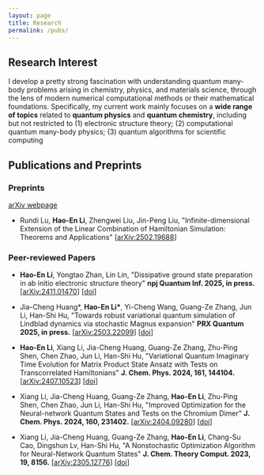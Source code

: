 ```yaml
---
layout: page
title: Research
permalink: /pubs/
---
```

## Research Interest

I develop a pretty strong fascination with understanding quantum many-body problems arising in chemistry, physics, and materials science, through the lens of modern numerical computational methods or their mathematical foundations. Specifically, my current work mainly focuses on a **wide range of topics** related to **quantum physics** and **quantum chemistry**, including but not restricted to (1) electronic structure theory; (2) computational quantum many-body physics; (3) quantum algorithms for scientific computing

## Publications and Preprints

### Preprints

[arXiv webpage](https://arxiv.org/a/li_h_23.html)

+ Rundi Lu, **Hao-En Li**, Zhengwei Liu, Jin-Peng Liu, "Infinite-dimensional Extension of the Linear Combination of Hamiltonian Simulation: Theorems and Applications" [[arXiv:2502.19688](http://arxiv.org/abs/2502.19688)]

### Peer-reviewed Papers

+ **Hao-En Li**, Yongtao Zhan, Lin Lin, "Dissipative ground state preparation in ab initio electronic structure theory" **npj Quantum Inf. 2025, in press.** [[arXiv:2411.01470](https://arxiv.org/abs/2411.01470)] [[doi](https://doi.org/10.1038/s41534-025-01124-8)]

+ Jia-Cheng Huang\*, **Hao-En Li\***, Yi-Cheng Wang, Guang-Ze Zhang, Jun Li, Han-Shi Hu, "Towards robust variational quantum simulation of Lindblad dynamics via stochastic Magnus expansion" **PRX Quantum 2025, in press.** [[arXiv:2503.22099](https://arxiv.org/abs/2503.22099)] [[doi](https://doi.org/10.1103/yyln-q22s)]

+ **Hao-En Li**, Xiang Li, Jia-Cheng Huang, Guang-Ze Zhang, Zhu-Ping Shen, Chen Zhao, Jun Li, Han-Shi Hu, "Variational Quantum Imaginary Time Evolution for Matrix Product State Ansatz with Tests on Transcorrelated Hamiltonians" **J. Chem. Phys. 2024, 161, 144104.** [[arXiv:2407.10523](https://arxiv.org/abs/2407.10523)] [[doi](https://doi.org/10.1063/5.0228731)]
+ Xiang Li, Jia-Cheng Huang, Guang-Ze Zhang, **Hao-En Li**, Zhu-Ping Shen, Chen Zhao, Jun Li, Han-Shi Hu, "Improved Optimization for the Neural-network Quantum States and Tests on the Chromium Dimer" **J. Chem. Phys. 2024, 160, 231402.** [[arXiv:2404.09280](https://arxiv.org/abs/2404.09280)] [[doi](https://doi.org/10.1063/5.0214150)]
+ Xiang Li, Jia-Cheng Huang, Guang-Ze Zhang, **Hao-En Li**, Chang-Su Cao, Dingshun Lv, Han-Shi Hu, "A Nonstochastic Optimization Algorithm for Neural-Network Quantum States" **J. Chem. Theory Comput. 2023, 19, 8156.** [[arXiv:2305.12776](https://arxiv.org/abs/2305.12776)] [[doi](https://pubs.acs.org/doi/10.1021/acs.jctc.3c00831)]

